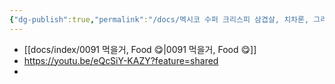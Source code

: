 ```yaml
---
{"dg-publish":true,"permalink":"/docs/멕시코 수퍼 크리스피 삼겹살, 치차론, 그리고 과카몰리/","title":"멕시코 수퍼 크리스피 삼겹살, 치차론, 그리고 과카몰리"}
---
```


- [[docs/index/0091 먹을거, Food 😋\|0091 먹을거, Food 😋]]
- <https://youtu.be/eQcSiY-KAZY?feature=shared>
- 
